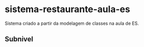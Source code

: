 # sistema-restaurante-aula-es
Sistema criado a partir da modelagem de classes na aula de ES.


## Subnivel
